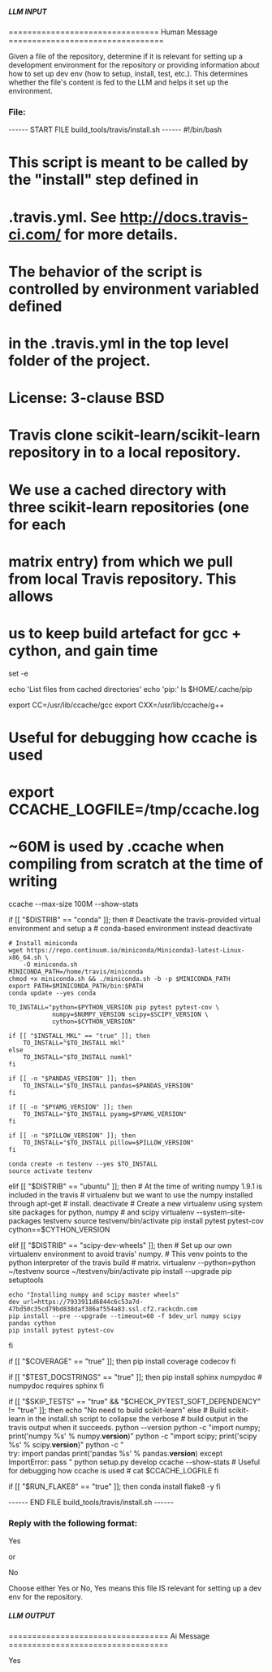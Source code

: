 ##### LLM INPUT #####
================================ Human Message =================================

Given a file of the repository, determine if it is relevant for setting up a development environment for the repository or providing information about how to set up dev env (how to setup, install, test, etc.). This determines whether the file's content is fed to the LLM and helps it set up the environment.

### File:
------ START FILE build_tools/travis/install.sh ------
#!/bin/bash
# This script is meant to be called by the "install" step defined in
# .travis.yml. See http://docs.travis-ci.com/ for more details.
# The behavior of the script is controlled by environment variabled defined
# in the .travis.yml in the top level folder of the project.

# License: 3-clause BSD

# Travis clone scikit-learn/scikit-learn repository in to a local repository.
# We use a cached directory with three scikit-learn repositories (one for each
# matrix entry) from which we pull from local Travis repository. This allows
# us to keep build artefact for gcc + cython, and gain time

set -e

echo 'List files from cached directories'
echo 'pip:'
ls $HOME/.cache/pip

export CC=/usr/lib/ccache/gcc
export CXX=/usr/lib/ccache/g++
# Useful for debugging how ccache is used
# export CCACHE_LOGFILE=/tmp/ccache.log
# ~60M is used by .ccache when compiling from scratch at the time of writing
ccache --max-size 100M --show-stats

if [[ "$DISTRIB" == "conda" ]]; then
    # Deactivate the travis-provided virtual environment and setup a
    # conda-based environment instead
    deactivate

    # Install miniconda
    wget https://repo.continuum.io/miniconda/Miniconda3-latest-Linux-x86_64.sh \
        -O miniconda.sh
    MINICONDA_PATH=/home/travis/miniconda
    chmod +x miniconda.sh && ./miniconda.sh -b -p $MINICONDA_PATH
    export PATH=$MINICONDA_PATH/bin:$PATH
    conda update --yes conda

    TO_INSTALL="python=$PYTHON_VERSION pip pytest pytest-cov \
                numpy=$NUMPY_VERSION scipy=$SCIPY_VERSION \
                cython=$CYTHON_VERSION"

    if [[ "$INSTALL_MKL" == "true" ]]; then
        TO_INSTALL="$TO_INSTALL mkl"
    else
        TO_INSTALL="$TO_INSTALL nomkl"
    fi

    if [[ -n "$PANDAS_VERSION" ]]; then
        TO_INSTALL="$TO_INSTALL pandas=$PANDAS_VERSION"
    fi

    if [[ -n "$PYAMG_VERSION" ]]; then
        TO_INSTALL="$TO_INSTALL pyamg=$PYAMG_VERSION"
    fi

    if [[ -n "$PILLOW_VERSION" ]]; then
        TO_INSTALL="$TO_INSTALL pillow=$PILLOW_VERSION"
    fi

    conda create -n testenv --yes $TO_INSTALL
    source activate testenv

elif [[ "$DISTRIB" == "ubuntu" ]]; then
    # At the time of writing numpy 1.9.1 is included in the travis
    # virtualenv but we want to use the numpy installed through apt-get
    # install.
    deactivate
    # Create a new virtualenv using system site packages for python, numpy
    # and scipy
    virtualenv --system-site-packages testvenv
    source testvenv/bin/activate
    pip install pytest pytest-cov cython==$CYTHON_VERSION

elif [[ "$DISTRIB" == "scipy-dev-wheels" ]]; then
    # Set up our own virtualenv environment to avoid travis' numpy.
    # This venv points to the python interpreter of the travis build
    # matrix.
    virtualenv --python=python ~/testvenv
    source ~/testvenv/bin/activate
    pip install --upgrade pip setuptools

    echo "Installing numpy and scipy master wheels"
    dev_url=https://7933911d6844c6c53a7d-47bd50c35cd79bd838daf386af554a83.ssl.cf2.rackcdn.com
    pip install --pre --upgrade --timeout=60 -f $dev_url numpy scipy pandas cython
    pip install pytest pytest-cov
fi

if [[ "$COVERAGE" == "true" ]]; then
    pip install coverage codecov
fi

if [[ "$TEST_DOCSTRINGS" == "true" ]]; then
    pip install sphinx numpydoc  # numpydoc requires sphinx
fi

if [[ "$SKIP_TESTS" == "true" && "$CHECK_PYTEST_SOFT_DEPENDENCY" != "true" ]]; then
    echo "No need to build scikit-learn"
else
    # Build scikit-learn in the install.sh script to collapse the verbose
    # build output in the travis output when it succeeds.
    python --version
    python -c "import numpy; print('numpy %s' % numpy.__version__)"
    python -c "import scipy; print('scipy %s' % scipy.__version__)"
    python -c "\
try:
    import pandas
    print('pandas %s' % pandas.__version__)
except ImportError:
    pass
"
    python setup.py develop
    ccache --show-stats
    # Useful for debugging how ccache is used
    # cat $CCACHE_LOGFILE
fi

if [[ "$RUN_FLAKE8" == "true" ]]; then
    conda install flake8 -y
fi

------ END FILE build_tools/travis/install.sh ------

### Reply with the following format:

<rel>Yes</rel>

or

<rel>No</rel>

Choose either Yes or No, Yes means this file IS relevant for setting up a dev env for the repository.

##### LLM OUTPUT #####
================================== Ai Message ==================================

<rel>Yes</rel>
